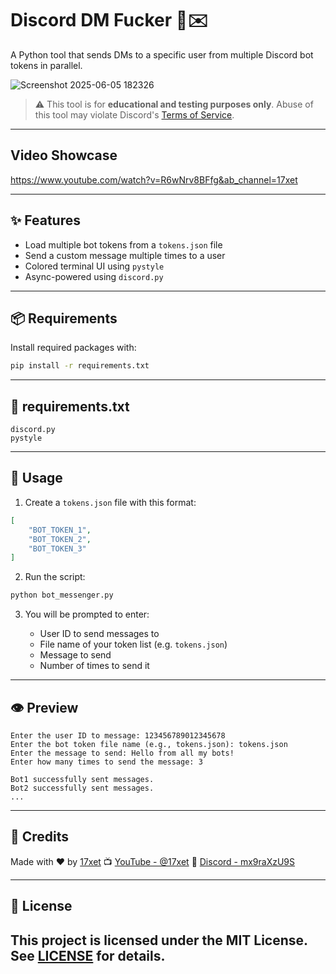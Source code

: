# Discord DM Fucker 🤖✉️

A Python tool that sends DMs to a specific user from multiple Discord bot tokens in parallel.

![Screenshot 2025-06-05 182326](https://github.com/user-attachments/assets/69247e36-c0a0-4ddd-bb2d-b8885bc0f9c2)


> ⚠️ This tool is for **educational and testing purposes only**. Abuse of this tool may violate Discord's [Terms of Service](https://discord.com/terms).

---

## Video Showcase

https://www.youtube.com/watch?v=R6wNrv8BFfg&ab_channel=17xet

---

## ✨ Features

- Load multiple bot tokens from a `tokens.json` file
- Send a custom message multiple times to a user
- Colored terminal UI using `pystyle`
- Async-powered using `discord.py`

---

## 📦 Requirements

Install required packages with:

```bash
pip install -r requirements.txt
````

---

## 📄 requirements.txt

```text
discord.py
pystyle
```

---

## 🚀 Usage

1. Create a `tokens.json` file with this format:

```json
[
    "BOT_TOKEN_1",
    "BOT_TOKEN_2",
    "BOT_TOKEN_3"
]
```

2. Run the script:

```bash
python bot_messenger.py
```

3. You will be prompted to enter:

   * User ID to send messages to
   * File name of your token list (e.g. `tokens.json`)
   * Message to send
   * Number of times to send it

---

## 👁 Preview

```text
Enter the user ID to message: 123456789012345678
Enter the bot token file name (e.g., tokens.json): tokens.json
Enter the message to send: Hello from all my bots!
Enter how many times to send the message: 3

Bot1 successfully sent messages.
Bot2 successfully sent messages.
...
```

---

## 🙏 Credits

Made with ❤️ by [17xet](https://github.com/17xet)
📺 [YouTube - @17xet](https://www.youtube.com/@17xet)
🧩 [Discord - mx9raXzU9S](https://discord.gg/mx9raXzU9S)

---

## 📜 License

This project is licensed under the **MIT License**. See [LICENSE](LICENSE) for details.
---

